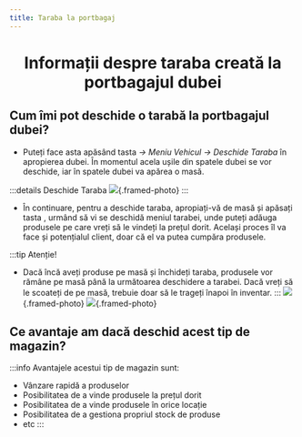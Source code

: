 ```yaml
---
title: Taraba la portbagaj
---
```


<script setup> 
    import KeyIcon from '../.vitepress/components/KeyIcon.vue'
</script>

# <span class="title-font"><center>Informații despre taraba creată la portbagajul dubei</center></span>

## <span class="header-font">Cum îmi pot deschide o tarabă la portbagajul dubei?</span>

- Puteți face asta apăsând tasta <KeyIcon keyType="k"/> *-> Meniu Vehicul -> Deschide Taraba* în apropierea dubei. În momentul acela ușile din spatele dubei se vor deschide, iar în spatele dubei va apărea o masă.

:::details Deschide Taraba
![](https://i.imgur.com/JmaZRQh.png){.framed-photo}
:::

- În continuare, pentru a deschide taraba, apropiați-vă de masă și apăsați tasta <KeyIcon keyType="e"/>, urmând să vi se deschidă meniul tarabei, unde puteți adăuga produsele pe care vreți să le vindeți la prețul dorit. Același proces îl va face și potențialul client, doar că el va putea cumpăra produsele.

:::tip Atenție!
- Dacă încă aveți produse pe masă și închideți taraba, produsele vor rămâne pe masă până la următoarea deschidere a tarabei. Dacă vreți să le scoateți de pe masă, trebuie doar să le trageți înapoi în inventar.
:::
![](https://i.imgur.com/pJCE1cd.png){.framed-photo}
![](https://i.imgur.com/38HF3KP.png){.framed-photo}

## <span class="header-font">Ce avantaje am dacă deschid acest tip de magazin?</span>

:::info
Avantajele acestui tip de magazin sunt:
- Vânzare rapidă a produselor
- Posibilitatea de a vinde produsele la prețul dorit
- Posibilitatea de a vinde produsele în orice locație
- Posibilitatea de a gestiona propriul stock de produse
- etc
:::